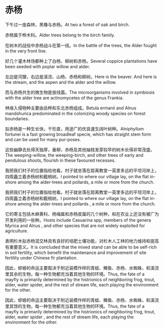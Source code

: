 # 赤杨

<p><span class="chinese">下午过一座森林，黑橡与赤杨。</span><span class="english">At two a forest of oak and birch.</span></p>

<p><span class="chinese">赤杨属于桦木科。</span><span class="english">Alder trees belong to the birch family.</span></p>

<p><span class="chinese">在树木的战役中赤杨战斗在第一线。</span><span class="english">In the battle of the trees, the Alder fought in the very front line.</span></p>

<p><span class="chinese">好几个灌木林场都种上了白杨、柳树和赤杨。</span><span class="english">Several coppice plantations have been seeded with poplar willow and alder.</span></p>

<p><span class="chinese">左边是河狸，右边是溪流、山杨、赤杨和柳树。</span><span class="english">Here is the beaver. And here is the stream, and the aspen and the alder and the willow.</span></p>

<p><span class="chinese">而与赤杨共生的微生物是放线菌。</span><span class="english">The microorganisms involved in symbiosis with the alder tree are actinomycetes of the genus Frankia.</span></p>

<p><span class="chinese">林缘入侵物种主要由岳桦和东北赤杨组成。</span><span class="english">Betula ermanii and Alnus mandshurica predominated in the colonizing woody species on forest boundaries.</span></p>

<p><span class="chinese">拟赤杨是一种生长快，干形直，用途广的优良速生阔叶树种。</span><span class="english">Alniphyllum fortunei is a fast growing broadleaf specie, which has straight stem form and can be used for many pur-poses.</span></p>

<p><span class="chinese">这些幽静去处得天独厚，垂柳，赤杨及其他抽枝发芽较早的树木长得非常茂盛。</span><span class="english">The weeping-willow, the weeping-birch, and other trees of early and pendulous shoots, flourish in these favoured recesses.</span></p>

<p><span class="chinese">我把我们村子的位置指给他看。村子就坐落在距离教堂一英里多远的平坦河岸上，四周矗立着赤杨树和截梢树。</span><span class="english">I pointed to where our village lay, on the flat in-shore among the alder-trees and pollards, a mile or more from the church.</span></p>

<p><span class="chinese">我把我们村子的位置指给他看。村子就坐落在距离教堂一英里多远的平坦河岸上，四周矗立着赤杨树和截梢树。</span><span class="english">I pointed to where our village lay, on the flat in-shore among the alder-trees and pollards , a mile or more from the church.</span></p>

<p><span class="chinese">它的寄主包括木麻黄科、杨梅属和赤杨皮属的几个树种，和在农业上还没有被广为开发利用的一些种。</span><span class="english">Hosts include Casuarina spp, members of the genera Myrica and Alnus , and other species that are not widely exploited for agriculture.</span></p>

<p><span class="chinese">表明杉木拟赤杨混交林具有良好的培肥土壤功能，对杉木人工林的地力维持和提高有重要意义。</span><span class="english">It is concluded that the mixed stand can be able to be self-rich in soil fertility, which benefit the maintenance and improvement of site fertility under Chinese fir plantation.</span></p>

<p><span class="chinese">因此，蜉蝣的命运主要取决于附近装模作样的青蛙、鳟鱼、赤杨、水蜘蛛，和溪流里其余的生物，每一种生物都充当着其他生物的环境。</span><span class="english">Thus, the fate of a mayfly is primarily determined by the histrionics of neighboring frog, trout, alder, water spider, and the rest of stream life, each playing the environment for the other.</span></p>

<p><span class="chinese">因此，蜉蝣的命运主要取决于附近装模作样的青蛙、鳟鱼、赤杨、水蜘蛛，和溪流里其馀的生物，每一种生物都充当着其他生物的环境。</span><span class="english">Thus, the fate of a mayfly is primarily determined by the histrionics of neighboring frog, trout, alder, water spider , and the rest of stream life, each playing the environment for the other.</span></p>

